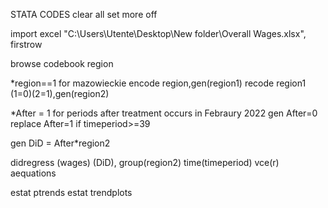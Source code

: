 STATA CODES
clear all
set more off

import excel "C:\Users\Utente\Desktop\New folder\Overall Wages.xlsx", firstrow

browse
codebook region

*region==1 for mazowieckie
encode region,gen(region1)
recode region1 (1=0)(2=1),gen(region2)

*After = 1 for periods after treatment occurs in Febraury 2022
gen After=0
replace After=1 if timeperiod>=39 

gen DiD = After*region2

didregress (wages) (DiD), group(region2) time(timeperiod) vce(r) aequations

estat ptrends
estat trendplots
